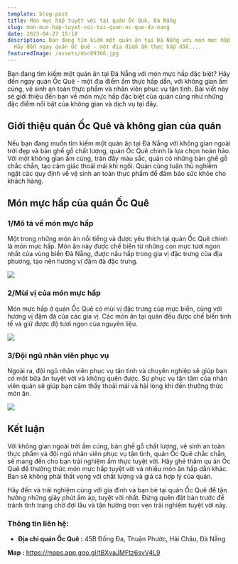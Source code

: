 ```yaml
---
template: blog-post
title: Món mực hấp tuyệt vời tại quán Ốc Quê, Đà Nẵng
slug: mon-muc-hap-tuyet-voi-tai-quan-oc-que-da-nang
date: 2023-04-27 15:18
description: Bạn đang tìm kiếm một quán ăn tại Đà Nẵng với món mực hấp đặc biệt?
  Hãy đến ngay quán Ốc Quê - một địa điểm ẩm thực hấp dẫn,...
featuredImage: /assets/dsc09366.jpg
---
```

Bạn đang tìm kiếm một quán ăn tại Đà Nẵng với món mực hấp đặc biệt? Hãy đến ngay quán Ốc Quê - một địa điểm ẩm thực hấp dẫn, với không gian ấm cúng, vệ sinh an toàn thực phẩm và nhân viên phục vụ tận tình. Bài viết này sẽ giới thiệu đến bạn về món mực hấp đặc biệt của quán cũng như những đặc điểm nổi bật của không gian và dịch vụ tại đây.

## Giới thiệu quán Ốc Quê và không gian của quán

Nếu bạn đang muốn tìm kiếm một quán ăn tại Đà Nẵng với không gian ngoài trời đẹp và bàn ghế gỗ chất lượng, quán Ốc Quê chính là lựa chọn hoàn hảo. Với một không gian ấm cúng, tràn đầy màu sắc, quán có những bàn ghế gỗ chắc chắn, tạo cảm giác thoải mái khi ngồi. Quán cũng tuân thủ nghiêm ngặt các quy định về vệ sinh an toàn thực phẩm để đảm bảo sức khỏe cho khách hàng.

## Món mực hấp của quán Ốc Quê

### 1/Mô tả về món mực hấp

Một trong những món ăn nổi tiếng và được yêu thích tại quán Ốc Quê chính là món mực hấp. Món ăn này được chế biến từ những con mực tươi ngon nhất của vùng biển Đà Nẵng, được nấu hấp trong gia vị đặc trưng của địa phương, tạo nên hương vị đậm đà đặc trưng.

![](/assets/dsc09386.jpg)

### 2/Mùi vị của món mực hấp

Món mực hấp ở quán Ốc Quê có mùi vị đặc trưng của mực biển, cùng với hương vị đậm đà của các gia vị. Các món ăn tại quán đều được chế biến tinh tế và giữ được độ tươi ngon của nguyên liệu.

![](/assets/dsc09385.jpg)

### 3/Đội ngũ nhân viên phục vụ

Ngoài ra, đội ngũ nhân viên phục vụ tận tình và chuyên nghiệp sẽ giúp bạn có một bữa ăn tuyệt vời và không quên được. Sự phục vụ tận tâm của nhân viên quán sẽ giúp bạn cảm thấy thoải mái và hài lòng khi đến thưởng thức món ăn.

![](/assets/dsc09384.jpg)

## Kết luận

Với không gian ngoài trời ấm cúng, bàn ghế gỗ chất lượng, vệ sinh an toàn thực phẩm và đội ngũ nhân viên phục vụ tận tình, quán Ốc Quê chắc chắn sẽ mang đến cho bạn trải nghiệm ẩm thực tuyệt vời. Hãy ghé thăm qu án Ốc Quê để thưởng thức món mực hấp tuyệt vời và nhiều món ăn hấp dẫn khác. Bạn sẽ không phải thất vọng với chất lượng và giá cả hợp lý của quán.

Hãy đến và trải nghiệm cùng với gia đình và bạn bè tại quán Ốc Quê để tận hưởng những giây phút ấm áp, tuyệt vời nhất. Đừng quên đặt bàn trước để tránh tình trạng chờ đợi lâu và tận hưởng trọn vẹn trải nghiệm tuyệt vời này.

### **T﻿hông tin liên hệ:**

* **Địa chỉ quán Ốc Quê :** 45B Đống Đa, Thuận Phước, Hải Châu, Đà Nẵng

**M﻿ap :** https://maps.app.goo.gl/tBXvaJMFtz6svV4L9